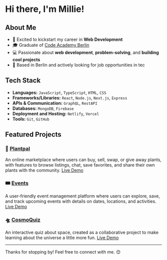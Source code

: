 # Hi there, I'm Millie!

## About Me
- 🚀 Excited to kickstart my career in **Web Development**
- 🎓 Graduate of [Code Academy Berlin](https://www.codeacademyberlin.com/courses/web-development)
-  💻 Passionate about **web development**, **problem-solving**, and **building cool projects**
- 📍 Based in Berlin and actively looking for job opportunities in tec

## Tech Stack
- **Languages:** `JavaScript`, `TypeScript`, `HTML`, `CSS`
- **Frameworks/Libraries:** `React`, `Node.js`, `Next.js`, `Express`
- **APIs & Communication:** `GraphQL`, `RestAPI`
- **Databases:** `MongoDB`, `Firebase`
- **Deployment and Hosting:** `Netlify`, `Vercel`
- **Tools:** `Git`, `GitHub`

## Featured Projects

### 🌱 [Plantpal](https://github.com/milliemk/project-plantpal) 
An online marketplace where users can buy, sell, swap, or give away plants, with features to browse listings, chat, save favorites, and share their own plants with the community. 
[Live Demo](https://project-plantpal.vercel.app/)

### 🎟️ [Events](https://github.com/milliemk/project-events)  
A user-friendly event management platform where users can explore, save, and track upcoming events with details on dates, locations, and activities. 
[Live Demo](https://project-events.netlify.app/)

### 🛸 [CosmoQuiz](https://github.com/milliemk/project-events)  
An interactive quiz about space, created as a collaborative project to make learning about the universe a little more fun.
[Live Demo](https://cosmoquiz-collab.vercel.app/)

---


Thanks for stopping by! Feel free to connect with me. 😊

